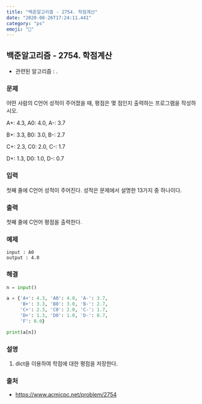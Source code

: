 ```yaml
---
title: "백준알고리즘 - 2754. 학점계산"
date: "2020-08-26T17:24:11.441"
category: "ps"
emoji: "🎻"
---
```


## 백준알고리즘 - 2754. 학점계산

- 관련된 알고리즘 : .

### 문제

어떤 사람의 C언어 성적이 주어졌을 때, 평점은 몇 점인지 출력하는 프로그램을 작성하시오.

A+: 4.3, A0: 4.0, A-: 3.7

B+: 3.3, B0: 3.0, B-: 2.7

C+: 2.3, C0: 2.0, C-: 1.7

D+: 1.3, D0: 1.0, D-: 0.7

### 입력

첫째 줄에 C언어 성적이 주어진다. 성적은 문제에서 설명한 13가지 중 하나이다.

### 출력

첫째 줄에 C언어 평점을 출력한다.

### 예제

```
input : A0
output : 4.0
```

### 해결

```python
n = input()

a = {'A+': 4.3, 'A0': 4.0, 'A-': 3.7,
     'B+': 3.3, 'B0': 3.0, 'B-': 2.7,
     'C+': 2.3, 'C0': 2.0, 'C-': 1.7,
     'D+': 1.3, 'D0': 1.0, 'D-': 0.7,
     'F': 0.0}

print(a[n])

```

### 설명

1. dict을 이용하여 학점에 대한 평점을 저장한다.

### 출처

- https://www.acmicpc.net/problem/2754
